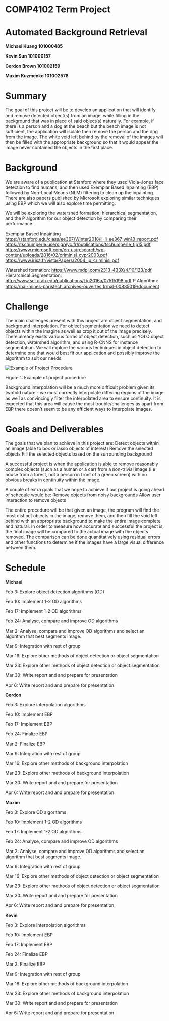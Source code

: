 # COMP4102 Term Project
# Automated Background Retrieval

**Michael Kuang 101000485**

**Kevin Sun 101000157**

**Gordon Brown 101002159**

**Maxim Kuzmenko 101002578**

# Summary
The goal of this project will be to develop an application that will identify and remove detected object(s) from an image, while filling in the background that was in place of said object(s) naturally. For example, if there is a person and a dog at the beach but the beach image is not sufficient, the application will isolate then remove the person and the dog from the image. The white void left behind by the removal of the images will then be filled with the appropriate background so that it would appear the image never contained the objects in the first place.

# Background

We are aware of a publication at  Stanford where they used Viola-Jones face detection to find humans, and then used Exemplar Based Inpainting (EBP) followed by Non-Local Means (NLM) filtering to clean up the inpainting. There are also papers published by Microsoft exploring similar techniques using EBP which we will also explore time permitting. 

We will be exploring the watershed formation, hierarchical segmentation, and the P algorithm for our object detection by comparing their performance.

Exemplar Based Inpainting
https://stanford.edu/class/ee367/Winter2018/li_li_ee367_win18_report.pdf
https://tschumperle.users.greyc.fr/publications/tschumperle_tip15.pdf
https://www.microsoft.com/en-us/research/wp-content/uploads/2016/02/criminisi_cvpr2003.pdf
https://www.irisa.fr/vista/Papers/2004_ip_criminisi.pdf

Watershed formation: https://www.mdpi.com/2313-433X/4/10/123/pdf
Hierarchical Segmentation: http://www.sci.utah.edu/publications/Liu2016a/07515198.pdf
P Algorithm: https://hal-mines-paristech.archives-ouvertes.fr/hal-00835019/document


# Challenge
The main challenges present with this project are object segmentation, and background interpolation. For object segmentation we need to detect objects within the imagine as well as crop it out of the image precisely. There already exists various forms of object detection, such as YOLO object detection,  watershed algorithm, and using R-CNNS for instance segmentation. We will explore the various techniques in object detection to determine one that would best fit our application and possibly improve the algorithm to suit our needs.

![Example of Project Procedure](https://i.imgur.com/P1GijWd.png)

Figure 1: Example of project procedure


Background interpolation will be a much more difficult problem given its twofold nature - we must correctly interpolate differing regions of the image as well as convincingly filter the interpolated area to ensure continuity. It is expected that this area will cause the most trouble/challenges as apart from EBP there doesn’t seem to be any efficient ways to interpolate images.


# Goals and Deliverables
The goals that we plan to achieve in this project are:
Detect objects within an image (able to box or lasso objects of interest)
Remove the selected objects
Fill the selected objects based on the surrounding background


A successful project is when the application is able to remove reasonably complex objects (such as a human or a car) from a non-trivial image (i.e house from a forest, not a person in front of a green screen) with no obvious breaks in continuity within the image.

A couple of extra goals that we hope to achieve if our project is going ahead of schedule would be:
Remove objects from noisy backgrounds
Allow user interaction to remove objects

The entire procedure will be that given an image, the program will find the most distinct objects in the image, remove them, and then fill the void left behind with an appropriate background to make the entire image complete and natural. In order to measure how accurate and successful the project is, the final image will be compared to the actual image with the objects removed. The comparison can be done quantitatively using residual errors and other functions to determine if the images have a large visual difference between them. 

# Schedule

**Michael**

Feb 3: Explore object detection algorithms (OD)

Feb 10: Implement 1-2 OD algorithms

Feb 17: Implement 1-2 OD algorithms

Feb 24: Analyse, compare and improve OD algorithms

Mar 2: Analyse, compare and improve OD algorithms and select an algorithm that best segments image.

Mar 9: Integration with rest of group

Mar 16: Explore other methods of object detection or object segmentation

Mar 23: Explore other methods of object detection or object segmentation

Mar 30: Write report and and prepare for presentation

Apr 6: Write report and and prepare for presentation

**Gordon**

Feb 3: Explore interpolation algorithms

Feb 10: Implement EBP 

Feb 17: Implement EBP 

Feb 24: Finalize EBP 

Mar 2: Finalize EBP 

Mar 9: Integration with rest of group

Mar 16: Explore other methods of background interpolation

Mar 23: Explore other methods of background interpolation

Mar 30: Write report and and prepare for presentation

Apr 6: Write report and and prepare for presentation

**Maxim**

Feb 3: Explore OD algorithms

Feb 10: Implement 1-2 OD algorithms

Feb 17: Implement 1-2 OD algorithms

Feb 24: Analyse, compare and improve OD algorithms

Mar 2: Analyse, compare and improve OD algorithms and select an algorithm that best segments image.

Mar 9: Integration with rest of group

Mar 16: Explore other methods of object detection or object segmentation

Mar 23: Explore other methods of object detection or object segmentation

Mar 30: Write report and and prepare for presentation

Apr 6: Write report and and prepare for presentation

**Kevin**

Feb 3: Explore interpolation algorithms

Feb 10: Implement EBP 

Feb 17: Implement EBP 

Feb 24: Finalize EBP 

Mar 2: Finalize EBP 

Mar 9: Integration with rest of group

Mar 16: Explore other methods of background interpolation

Mar 23: Explore other methods of background interpolation

Mar 30: Write report and and prepare for presentation

Apr 6: Write report and and prepare for presentation


